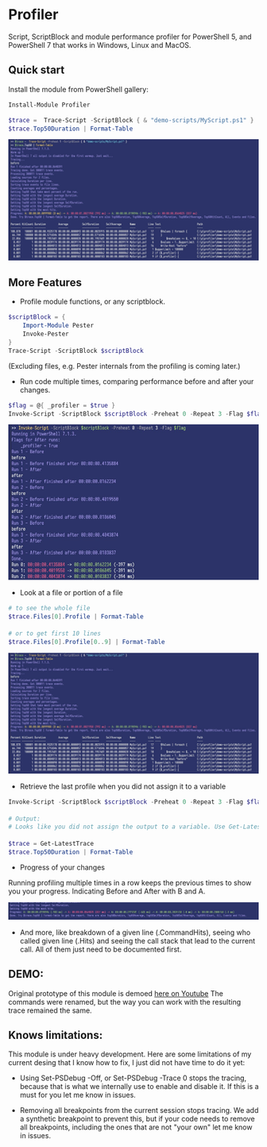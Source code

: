 # Profiler

Script, ScriptBlock and module performance profiler for PowerShell 5, and PowerShell 7 that works in Windows, Linux and MacOS. 

## Quick start

Install the module from PowerShell gallery: 

```powershell
Install-Module Profiler
```

```powershell
$trace =  Trace-Script -ScriptBlock { & "demo-scripts/MyScript.ps1" }
$trace.Top50Duration | Format-Table
```

![](images/Profile.jpg)

## More Features 

- Profile module functions, or any scriptblock.
```powershell
$scriptBlock = { 
    Import-Module Pester
    Invoke-Pester
}
Trace-Script -ScriptBlock $scriptBlock
```

(Excluding files, e.g. Pester internals from the profiling is coming later.)


- Run code multiple times, comparing performance before and after your changes. 

```powershell
$flag = @{ _profiler = $true }
Invoke-Script -ScriptBlock $scriptBlock -Preheat 0 -Repeat 3 -Flag $flag
```

![](images/Compare.jpg)

- Look at a file or portion of a file

```powershell
# to see the whole file 
$trace.Files[0].Profile | Format-Table

# or to get first 10 lines 
$trace.Files[0].Profile[0..9] | Format-Table
```

![](images/Profile.jpg)

- Retrieve the last profile when you did not assign it to a variable 

```powershell 
Invoke-Script -ScriptBlock $scriptBlock -Preheat 0 -Repeat 3 -Flag $flag

# Output:
# Looks like you did not assign the output to a variable. Use Get-LatestTrace to retrieve the trace, e.g.: $trace = Get-LatestTrace

$trace = Get-LatestTrace
$trace.Top50Duration | Format-Table
```

- Progress of your changes

Running profiling multiple times in a row keeps the previous times to show you your progress. Indicating Before and After with B and A.

![](images/Progress.jpg)

- And more, like breakdown of a given line (.CommandHits), seeing who called given line (.Hits) and seeing the call stack that lead to the current call. All of them just need to be documented first. 


## DEMO:

Original prototype of this module is demoed [here on Youtube](https://www.youtube.com/watch?v=qLjDjm-nvLQ) The commands were renamed, but the way you can work with the resulting trace remained the same.


## Knows limitations:

This module is under heavy development. Here are some limitations of my current desing that I know how to fix, I just did not have time to do it yet:

- Using Set-PSDebug -Off, or Set-PSDebug -Trace 0 stops the tracing, because that is what we internally use to enable and disable it. If this is a must for you let me know in issues.

- Removing all breakpoints from the current session stops tracing. We add a synthetic breakpoint to prevent this, but if your code needs to remove all breakpoints, including the ones that are not "your own" let me know in issues.










